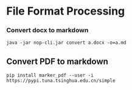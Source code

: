 # File Format Processing

### Convert docx to markdown

```
java -jar nop-cli.jar convert a.docx -o=a.md 
```

## Convert PDF to markdown

```
pip install marker_pdf --user -i https://pypi.tuna.tsinghua.edu.cn/simple  
```
<!-- SOURCE_MD5:47a4efcb79226da9f24dc3eeafd599e6-->
